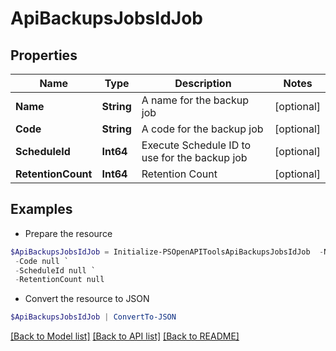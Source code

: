 # ApiBackupsJobsIdJob
## Properties

Name | Type | Description | Notes
------------ | ------------- | ------------- | -------------
**Name** | **String** | A name for the backup job | [optional] 
**Code** | **String** | A code for the backup job | [optional] 
**ScheduleId** | **Int64** | Execute Schedule ID to use for the backup job | [optional] 
**RetentionCount** | **Int64** | Retention Count | [optional] 

## Examples

- Prepare the resource
```powershell
$ApiBackupsJobsIdJob = Initialize-PSOpenAPIToolsApiBackupsJobsIdJob  -Name null `
 -Code null `
 -ScheduleId null `
 -RetentionCount null
```

- Convert the resource to JSON
```powershell
$ApiBackupsJobsIdJob | ConvertTo-JSON
```

[[Back to Model list]](../README.md#documentation-for-models) [[Back to API list]](../README.md#documentation-for-api-endpoints) [[Back to README]](../README.md)


